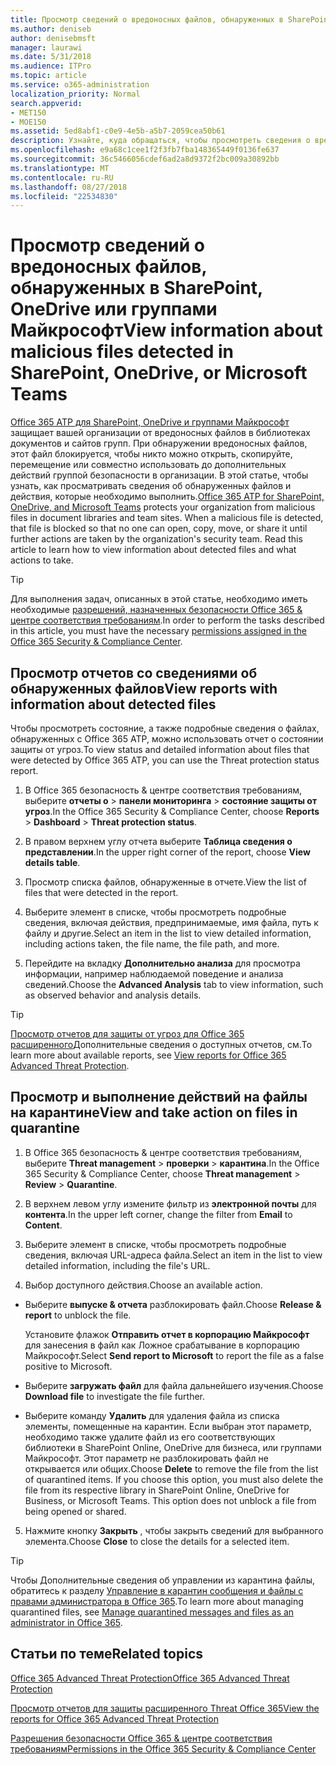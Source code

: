 ```yaml
---
title: Просмотр сведений о вредоносных файлов, обнаруженных в SharePoint, OneDrive или группами Майкрософт
ms.author: deniseb
author: denisebmsft
manager: laurawi
ms.date: 5/31/2018
ms.audience: ITPro
ms.topic: article
ms.service: o365-administration
localization_priority: Normal
search.appverid:
- MET150
- MOE150
ms.assetid: 5ed8abf1-c0e9-4e5b-a5b7-2059cea50b61
description: Узнайте, куда обращаться, чтобы просмотреть сведения о вредоносных файлов, обнаруженных в SharePoint, OneDrive и группам, а также выполнять операции эти файлы.
ms.openlocfilehash: e9a68c1cee1f2f3fb7fba148365449f0136fe637
ms.sourcegitcommit: 36c5466056cdef6ad2a8d9372f2bc009a30892bb
ms.translationtype: MT
ms.contentlocale: ru-RU
ms.lasthandoff: 08/27/2018
ms.locfileid: "22534830"
---
```

# <a name="view-information-about-malicious-files-detected-in-sharepoint-onedrive-or-microsoft-teams"></a><span data-ttu-id="a21f0-103">Просмотр сведений о вредоносных файлов, обнаруженных в SharePoint, OneDrive или группами Майкрософт</span><span class="sxs-lookup"><span data-stu-id="a21f0-103">View information about malicious files detected in SharePoint, OneDrive, or Microsoft Teams</span></span>

<span data-ttu-id="a21f0-p101">[Office 365 ATP для SharePoint, OneDrive и группами Майкрософт](atp-for-spo-odb-and-teams.md) защищает вашей организации от вредоносных файлов в библиотеках документов и сайтов групп. При обнаружении вредоносных файлов, этот файл блокируется, чтобы никто можно открыть, скопируйте, перемещение или совместно использовать до дополнительных действий группой безопасности в организации. В этой статье, чтобы узнать, как просматривать сведения об обнаруженных файлов и действия, которые необходимо выполнить.</span><span class="sxs-lookup"><span data-stu-id="a21f0-p101">[Office 365 ATP for SharePoint, OneDrive, and Microsoft Teams](atp-for-spo-odb-and-teams.md) protects your organization from malicious files in document libraries and team sites. When a malicious file is detected, that file is blocked so that no one can open, copy, move, or share it until further actions are taken by the organization's security team. Read this article to learn how to view information about detected files and what actions to take.</span></span> 
  
> [!TIP]
> <span data-ttu-id="a21f0-107">Для выполнения задач, описанных в этой статье, необходимо иметь необходимые [разрешений, назначенных безопасности Office 365 &amp; центре соответствия требованиям](permissions-in-the-security-and-compliance-center.md).</span><span class="sxs-lookup"><span data-stu-id="a21f0-107">In order to perform the tasks described in this article, you must have the necessary [permissions assigned in the Office 365 Security &amp; Compliance Center](permissions-in-the-security-and-compliance-center.md).</span></span> 
  
## <a name="view-reports-with-information-about-detected-files"></a><span data-ttu-id="a21f0-108">Просмотр отчетов со сведениями об обнаруженных файлов</span><span class="sxs-lookup"><span data-stu-id="a21f0-108">View reports with information about detected files</span></span>

<span data-ttu-id="a21f0-109">Чтобы просмотреть состояние, а также подробные сведения о файлах, обнаруженных с Office 365 ATP, можно использовать отчет о состоянии защиты от угроз.</span><span class="sxs-lookup"><span data-stu-id="a21f0-109">To view status and detailed information about files that were detected by Office 365 ATP, you can use the Threat protection status report.</span></span>
  
1. <span data-ttu-id="a21f0-110">В Office 365 безопасность &amp; центре соответствия требованиям, выберите **отчеты о** \> **панели мониторинга** \> **состояние защиты от угроз**.</span><span class="sxs-lookup"><span data-stu-id="a21f0-110">In the Office 365 Security &amp; Compliance Center, choose **Reports** \> **Dashboard** \> **Threat protection status**.</span></span>
    
2. <span data-ttu-id="a21f0-111">В правом верхнем углу отчета выберите **Таблица сведения о представлении**.</span><span class="sxs-lookup"><span data-stu-id="a21f0-111">In the upper right corner of the report, choose **View details table**.</span></span>
    
3. <span data-ttu-id="a21f0-112">Просмотр списка файлов, обнаруженные в отчете.</span><span class="sxs-lookup"><span data-stu-id="a21f0-112">View the list of files that were detected in the report.</span></span>
    
4. <span data-ttu-id="a21f0-113">Выберите элемент в списке, чтобы просмотреть подробные сведения, включая действия, предпринимаемые, имя файла, путь к файлу и другие.</span><span class="sxs-lookup"><span data-stu-id="a21f0-113">Select an item in the list to view detailed information, including actions taken, the file name, the file path, and more.</span></span>
    
5. <span data-ttu-id="a21f0-114">Перейдите на вкладку **Дополнительно анализа** для просмотра информации, например наблюдаемой поведение и анализа сведений.</span><span class="sxs-lookup"><span data-stu-id="a21f0-114">Choose the **Advanced Analysis** tab to view information, such as observed behavior and analysis details.</span></span> 
    
> [!TIP]
> <span data-ttu-id="a21f0-115">[Просмотр отчетов для защиты от угроз для Office 365 расширенного](view-reports-for-atp.md)Дополнительные сведения о доступных отчетов, см.</span><span class="sxs-lookup"><span data-stu-id="a21f0-115">To learn more about available reports, see [View reports for Office 365 Advanced Threat Protection](view-reports-for-atp.md).</span></span> 
  
## <a name="view-and-take-action-on-files-in-quarantine"></a><span data-ttu-id="a21f0-116">Просмотр и выполнение действий на файлы на карантине</span><span class="sxs-lookup"><span data-stu-id="a21f0-116">View and take action on files in quarantine</span></span>

1. <span data-ttu-id="a21f0-117">В Office 365 безопасность &amp; центре соответствия требованиям, выберите **Threat management** \> **проверки** \> **карантина**.</span><span class="sxs-lookup"><span data-stu-id="a21f0-117">In the Office 365 Security &amp; Compliance Center, choose **Threat management** \> **Review** \> **Quarantine**.</span></span>
    
2. <span data-ttu-id="a21f0-118">В верхнем левом углу измените фильтр из **электронной почты** для **контента**.</span><span class="sxs-lookup"><span data-stu-id="a21f0-118">In the upper left corner, change the filter from **Email** to **Content**.</span></span>
    
3. <span data-ttu-id="a21f0-119">Выберите элемент в списке, чтобы просмотреть подробные сведения, включая URL-адреса файла.</span><span class="sxs-lookup"><span data-stu-id="a21f0-119">Select an item in the list to view detailed information, including the file's URL.</span></span>
    
4. <span data-ttu-id="a21f0-120">Выбор доступного действия.</span><span class="sxs-lookup"><span data-stu-id="a21f0-120">Choose an available action.</span></span>
    
  - <span data-ttu-id="a21f0-121">Выберите **выпуске &amp; отчета** разблокировать файл.</span><span class="sxs-lookup"><span data-stu-id="a21f0-121">Choose **Release &amp; report** to unblock the file.</span></span> 
    
    <span data-ttu-id="a21f0-122">Установите флажок **Отправить отчет в корпорацию Майкрософт** для занесения в файл как Ложное срабатывание в корпорацию Майкрософт.</span><span class="sxs-lookup"><span data-stu-id="a21f0-122">Select **Send report to Microsoft** to report the file as a false positive to Microsoft.</span></span> 
    
  - <span data-ttu-id="a21f0-123">Выберите **загружать файл** для файла дальнейшего изучения.</span><span class="sxs-lookup"><span data-stu-id="a21f0-123">Choose **Download file** to investigate the file further.</span></span> 
    
  - <span data-ttu-id="a21f0-p102">Выберите команду **Удалить** для удаления файла из списка элементы, помещенные на карантин. Если выбран этот параметр, необходимо также удалите файл из его соответствующих библиотеки в SharePoint Online, OneDrive для бизнеса, или группами Майкрософт. Этот параметр не разблокировать файл не открывается или общих.</span><span class="sxs-lookup"><span data-stu-id="a21f0-p102">Choose **Delete** to remove the file from the list of quarantined items. If you choose this option, you must also delete the file from its respective library in SharePoint Online, OneDrive for Business, or Microsoft Teams. This option does not unblock a file from being opened or shared.</span></span> 
    
5. <span data-ttu-id="a21f0-127">Нажмите кнопку **Закрыть** , чтобы закрыть сведений для выбранного элемента.</span><span class="sxs-lookup"><span data-stu-id="a21f0-127">Choose **Close** to close the details for a selected item.</span></span> 
    
> [!TIP]
> <span data-ttu-id="a21f0-128">Чтобы Дополнительные сведения об управлении из карантина файлы, обратитесь к разделу [Управление в карантин сообщения и файлы с правами администратора в Office 365](manage-quarantined-messages-and-files.md).</span><span class="sxs-lookup"><span data-stu-id="a21f0-128">To learn more about managing quarantined files, see [Manage quarantined messages and files as an administrator in Office 365](manage-quarantined-messages-and-files.md).</span></span> 
  
## <a name="related-topics"></a><span data-ttu-id="a21f0-129">Статьи по теме</span><span class="sxs-lookup"><span data-stu-id="a21f0-129">Related topics</span></span>

[<span data-ttu-id="a21f0-130">Office 365 Advanced Threat Protection</span><span class="sxs-lookup"><span data-stu-id="a21f0-130">Office 365 Advanced Threat Protection</span></span>](office-365-atp.md)
  
[<span data-ttu-id="a21f0-131">Просмотр отчетов для защиты расширенного Threat Office 365</span><span class="sxs-lookup"><span data-stu-id="a21f0-131">View the reports for Office 365 Advanced Threat Protection</span></span>](view-reports-for-atp.md)
  
[<span data-ttu-id="a21f0-132">Разрешения безопасности Office 365 &amp; центре соответствия требованиям</span><span class="sxs-lookup"><span data-stu-id="a21f0-132">Permissions in the Office 365 Security &amp; Compliance Center</span></span>](permissions-in-the-security-and-compliance-center.md)
  

